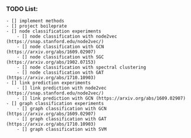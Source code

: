 ### TODO List:
    - [] implement methods
    - [] project boileprate
    - [] node classification experiments
        - [] node classification with node2vec (https://snap.stanford.edu/node2vec/)
        - [] node classification with GCN (https://arxiv.org/abs/1609.02907)
        - [] node classification with SGC (https://arxiv.org/abs/1902.07153)
        - [] node classification with spectral clustering 
        - [] node classification with GAT (https://arxiv.org/abs/1710.10903)
    - [] link prediction experiments
        - [] link prediction with node2vec (https://snap.stanford.edu/node2vec/)
        - [] link prediction with GCN (https://arxiv.org/abs/1609.02907)
    - [] graph classification experiments
        - [] graph classification with GCN (https://arxiv.org/abs/1609.02907)
        - [] graph classification with GAT (https://arxiv.org/abs/1710.10903)
        - [] graph classification with SVM
